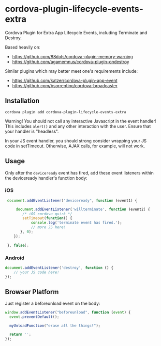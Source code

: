 # cordova-plugin-lifecycle-events-extra

Cordova Plugin for Extra App Lifecycle Events, including Terminate and Destroy.

Based heavily on:

* https://github.com/88dots/cordova-plugin-memory-warning
* https://github.com/agamemnus/cordova-plugin-ondestroy

Similar plugins which may better meet one's requirements include:

* https://github.com/katzer/cordova-plugin-app-event
* https://github.com/bsorrentino/cordova-broadcaster

## Installation

`cordova plugin add cordova-plugin-lifecycle-events-extra`

Warning! You should not call any interactive Javascript in the event handler!
This includes `alert()` and any other interaction with the user. Ensure that
your handler is "headless".

In your JS event handler, you should strong consider wrapping your JS code in setTimeout.
Otherwise, AJAX calls, for example, will not work.

## Usage

Only after the `deviceready` event has fired, add these event listeners within the deviceready handler's function body:

### iOS

```javascript
 document.addEventListener("deviceready", function (event1) {

	 document.addEventListener('willterminate', function (event2) {
		/* iOS cordova quirk */
	    setTimeout(function() {
		    console.log('terminate event has fired.');
	        // more JS here!
	   }, 0);
	});
	
 }, false);
```

### Android

```javascript
document.addEventListener('destroy', function () {
    // your JS code here!
});
```

## Browser Platform

Just register a beforeunload event on the body:

```javascript
window.addEventListener("beforeunload", function (event) {
  event.preventDefault();

  myUnloadFunction("erase all the things!");

  return '';
});
```
